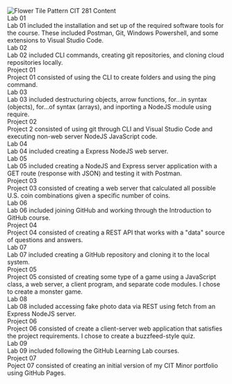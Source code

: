 ![Flower Tile Pattern](images/mitchell-luo-mr2TyJ1BnsQ-unsplash.jpg)
CIT 281 Content  
Lab 01  
Lab 01 included the installation and set up of the required software tools for the course. These included Postman, Git, Windows Powershell, and some extensions to Visual Studio Code.  
Lab 02   
Lab 02 included CLI commands, creating git repositories, and cloning cloud repositories locally.   
Project 01  
Project 01 consisted of using the CLI to create folders and using the ping command.  
Lab 03  
Lab 03 included destructuring objects, arrow functions, for...in syntax (objects), for...of syntax (arrays), and inporting a NodeJS module using require.  
Project 02  
Project 2 consisted of using git through CLI and Visual Studio Code and executing non-web server NodeJS JavaScript code.  
Lab 04  
Lab 04 included creating a Express NodeJS web server.  
Lab 05  
Lab 05 included creating a NodeJS and Express server application with a GET route (response with JSON) and testing it with Postman.  
Project 03  
Project 03 consisted of creating a web server that calculated all possible U.S. coin combinations given a specific number of coins.  
Lab 06  
Lab 06 included joining GitHub and working through the Introduction to GitHub course.  
Project 04  
Project 04 consisted of creating a REST API that works with a "data" source of questions and answers.  
Lab 07  
Lab 07 included creating a GitHub repository and cloning it to the local system.  
Project 05  
Project 05 consisted of creating some type of a game using a JavaScript class, a web server, a client program, and separate code modules. I chose to create a monster game.  
Lab 08  
Lab 08 included accessing fake photo data via REST using fetch from an Express NodeJS server.  
Project 06  
Project 06 consisted of create a client-server web application that satisfies the project requirements. I chose to create a buzzfeed-style quiz.  
Lab 09  
Lab 09 included following the GitHub Learning Lab courses.  
Project 07  
Poject 07 consisted of creating an initial version of my CIT Minor portfolio using GitHub Pages.  
